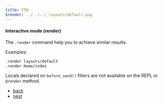 ```yaml
---
title: FTW
$render: ../../../_layouts/default.pug
---
```


#### Interactive mode (render)

The `.render` command help you to achieve similar results.

Examples:

```bash
.render layouts/default
.render Home/index
```

Locals declared on `before_send()` filters are not available on the REPL or `@render` method.

- [back](/)
- [next](/docs/booting)
